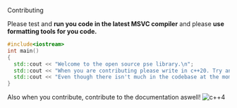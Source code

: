 Contributing

Please test and **run you code in the latest MSVC compiler** and please **use formatting tools for you code.**

```C++
#include<iostream>
int main()
{
  std::cout << "Welcome to the open source pse library.\n";
  std::cout << "When you are contributing please write in c++20. Try and use error hadling.\n";
  std::cout << "Even though there isn't much in the codebase at the moment.
}
```
Also when you contribute, contribute to the documentation aswell!
![c++4](https://user-images.githubusercontent.com/113625774/205391635-ddf33143-aaf3-4a4b-8398-1a177c65cc75.png)
